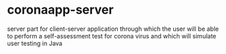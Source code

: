 # coronaapp-server
server part for client-server application through which the user will be able to perform a self-assessment test for corona virus and which will simulate user testing in Java
